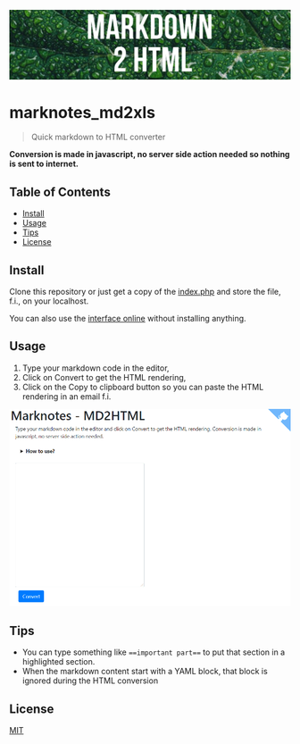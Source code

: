 ![banner](image/banner.jpg)

# marknotes_md2xls

> Quick markdown to HTML converter

**Conversion is made in javascript, no server side action needed so nothing is sent to internet.**

## Table of Contents

- [Install](#install)
- [Usage](#usage)
- [Tips](#tips)
- [License](#license)

## Install

Clone this repository or just get a copy of the <a href="https://raw.githubusercontent.com/cavo789/marknotes_md2html/master/index.php" target="_blank noreferrer noopener">index.php</a> and store the file, f.i., on your localhost.

You can also use the [interface online](https://www.avonture.be/marknotes_md2html) without installing anything.

## Usage

1. Type your markdown code in the editor,
2. Click on Convert to get the HTML rendering,
3. Click on the Copy to clipboard button so you can paste the HTML rendering in an email f.i.

![demo.gif](image/demo.gif)

## Tips

- You can type something like `==important part==` to put that section in a highlighted section.
- When the markdown content start with a YAML block, that block is ignored during the HTML conversion

## License

[MIT](LICENSE)
